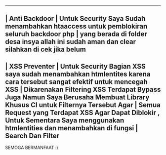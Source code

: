 -------------------------------------------------------------------------------------------
| Anti Backdoor
| Untuk Security Saya Sudah menambahkan htaaccess untuk pemblokiran seluruh backdoor php
| yang berada di folder desa insya allah ini sudah aman dan clear silahkan di cek jika belum
--------------------------------------------------------------------------------------------
| XSS Preventer
| Untuk Security Bagian XSS saya sudah menambahkan htmlentites karena cara tersebut sangat efektif untuk  mencegah XSS
| Dikarenakan Filtering XSS Terdapat Bypass Juga Namun Saya Berusaha Membuat Library Khusus CI untuk Filternya Tersebut Agar 
| Semua Request yang Terdapat XSS Agar Dapat Diblokir , Untuk Sementara Saya menggunakan htmlentities dan menambahkan di fungsi
| Search Dan Filter
--------------------------------------------------------------------------------------------
SEMOGA BERMANFAAT :)
